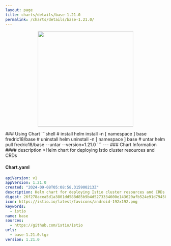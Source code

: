 ```yaml
---
layout: page
title: charts/details/base-1.21.0
permalink: /charts/details/base-1.21.0/
---
```

<p align="center">
    <img src="https://istio.io/latest/favicons/android-192x192.png" width="300px" height="300px">
</p>
### Using Chart
```shell
# install
helm install -n [ namespace ] base fredric18/base
# uninstall
helm uninstall -n [ namespace ] base
# untar
helm pull fredric18/base --untar --version=1.21.0
```
---
### Chart Information
#### description
>Helm chart for deploying Istio cluster resources and CRDs
   
#### Chart.yaml
```yaml
apiVersion: v1
appVersion: 1.21.0
created: "2024-09-08T05:08:58.315900213Z"
description: Helm chart for deploying Istio cluster resources and CRDs
digest: 26f278acea5d1a3801dd588d85b9b4d5273334600e143620afb524e91d79458d
icon: https://istio.io/latest/favicons/android-192x192.png
keywords:
  - istio
name: base
sources:
  - https://github.com/istio/istio
urls:
  - base-1.21.0.tgz
version: 1.21.0
```
